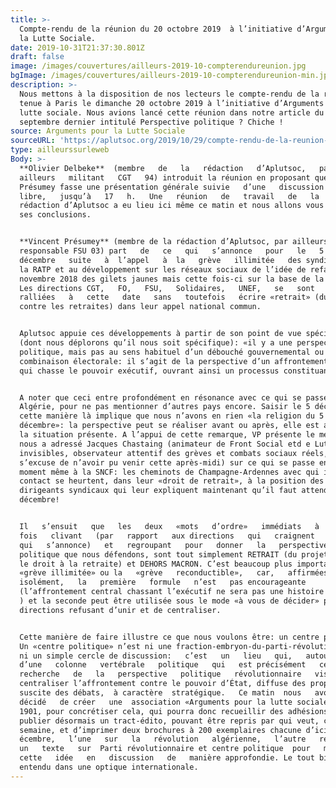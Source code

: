 ```yaml
---
title: >-
  Compte-rendu de la réunion du 20 octobre 2019  à l’initiative d’Argumentspour
  la Lutte Sociale.
date: 2019-10-31T21:37:30.801Z
draft: false
image: /images/couvertures/ailleurs-2019-10-compterendureunion.jpg
bgImage: /images/couvertures/ailleurs-2019-10-compterendureunion-min.jpg
description: >-
  Nous mettons à la disposition de nos lecteurs le compte-rendu de la réunion
  tenue à Paris le dimanche 20 octobre 2019 à l’initiative d’Arguments pour la
  lutte sociale. Nous avions lancé cette réunion dans notre article du 12
  septembre dernier intitulé Perspective politique ? Chiche !
source: Arguments pour la Lutte Sociale
sourceURL: 'https://aplutsoc.org/2019/10/29/compte-rendu-de-la-reunion-du-20-octobre-2019/'
type: ailleurssurleweb
Body: >-
  **Olivier Delbeke**  (membre   de   la   rédaction   d’Aplutsoc,   par  
  ailleurs   militant   CGT   94) introduit la réunion en proposant que Vincent
  Présumey fasse une présentation générale suivie   d’une   discussion  
  libre,   jusqu’à   17   h.   Une   réunion   de   travail   de   la  
  rédaction d’Aplutsoc a eu lieu ici même ce matin et nous allons vous présenter
  ses conclusions.


  **Vincent Présumey** (membre de la rédaction d’Aplutsoc, par ailleurs
  responsable FSU 03) part   de   ce   qui   s’annonce   pour   le   5  
  décembre   suite   à  l’appel   à  la   grève   illimitée   des syndicats de
  la RATP et au développement sur les réseaux sociaux de l’idée de refaire le 17
  novembre 2018 des gilets jaunes mais cette fois-ci sur la base de la grève.
  Les directions CGT,   FO,   FSU,   Solidaires,   UNEF,   se   sont  
  ralliées   à   cette   date   sans   toutefois   écrire «retrait» (du projet
  contre les retraites) dans leur appel national commun.


  Aplutsoc appuie ces développements à partir de son point de vue spécifique
  (dont nous déplorons qu’il nous soit spécifique): «il y a une perspective
  politique, mais pas au sens habituel d’un débouché gouvernemental ou d’une
  combinaison électorale: il s’agit de la perspective d’un affrontement central
  qui chasse le pouvoir exécutif, ouvrant ainsi un processus constituant.»


  A noter que ceci entre profondément en résonance avec ce qui se passe en
  Algérie, pour ne pas mentionner d’autres pays encore. Saisir le 5 décembre de
  cette manière là implique que nous n’avons en rien «la religion du 5
  décembre»: la perspective peut se réaliser avant ou après, elle est au cœur de
  la situation présente. A l’appui de cette remarque, VP présente le message que
  nous a adressé Jacques Chastaing (animateur de Front Social etd e Luttes
  invisibles, observateur attentif des grèves et combats sociaux réels, qui
  s’excuse de n’avoir pu venir cette après-midi) sur ce qui se passe en ce
  moment même à la SNCF: les cheminots de Champagne-Ardennes avec qui il est en
  contact se heurtent, dans leur «droit de retrait», à la position des
  dirigeants syndicaux qui leur expliquent maintenant qu’il faut attendre le 5
  décembre!


  Il   s’ensuit   que   les   deux   «mots   d’ordre»   immédiats   à   la  
  fois   clivant   (par   rapport   aux directions   qui   craignent   ce  
  qui   s’annonce)   et   regroupant   pour   donner   la   perspective
  politique que nous défendons, sont tout simplement RETRAIT (du projet contre
  le droit à la retraite) et DEHORS MACRON. C’est beaucoup plus important que la
  «grève illimitée» ou la   «grève   reconductible»,   car,   affirmées  
  isolément,   la   première   formule   n’est   pas encourageante
  (l’affrontement central chassant l’exécutif ne sera pas une histoire sans fin!
  ) et la seconde peut être utilisée sous le mode «à vous de décider» par des
  directions refusant d’unir et de centraliser. 


  Cette manière de faire illustre ce que nous voulons être: un centre politique.
  Un «centre politique» n’est ni une fraction-embryon-du-parti-révolutionnaire,
  ni un simple cercle de discussion:   c’est   un   lieu   qui,   autour  
  d’une   colonne   vertébrale   politique   qui   est précisément   cette  
  recherche   de   la   perspective   politique   révolutionnaire   visant   à
  centraliser l’affrontement contre le pouvoir d’État, diffuse des propositions,
  suscite des débats,  à caractère  stratégique.   Ce matin  nous   avons  
  décidé   de créer   une  association «Arguments pour la lutte sociale» loi de
  1901, pour concrétiser cela, qui pourra donc recueillir des adhésions, et de
  publier désormais un tract-édito, pouvant être repris par qui veut, chaque
  semaine, et d’imprimer deux brochures à 200 exemplaires chacune d’ici le 5d
  écembre,   l’une   sur   la   révolution   algérienne,   l’autre   reprenant  
  un   texte   sur  Parti révolutionnaire et centre politique  pour   mettre  
  cette   idée   en   discussion   de   manière approfondie. Le tout bien
  entendu dans une optique internationale.
---
```


